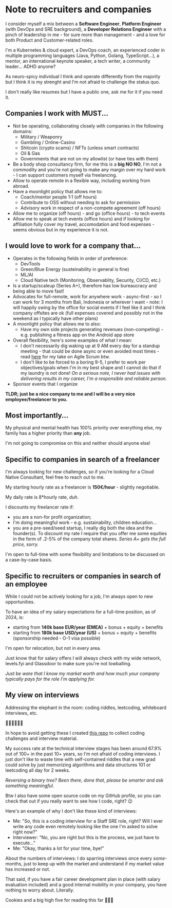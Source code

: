 # Note to recruiters and companies

I consider myself a mix between a **Software Engineer**, **Platform Engineer** (with DevOps and SRE background), a **Developer Relations Engineer** with a pinch of leadership in me - for sure more than management - and a love for both Product and Customer-related roles.

I'm a Kubernetes & cloud expert, a DevOps coach, an experienced coder in multiple programming languages (Java, Python, Golang, TypeScript...), a mentor, an international keynote speaker, a tech writer, a community leader... ADHD anyone?

As neuro-spicy individual I think and operate differently from the majority but I think it is my strenght and I'm not afraid to challenge the status quo.

I don't really like resumes but I have a public one, ask me for it if you need it.

## Companies I work with MUST... 

- Not be operating, collaborating closely with companies in the following domains:
  - Military / Weaponry
  - Gambling / Online-Casino
  - Shitcoin (crypto scams) / NFTs (unless smart contracts)
  - Oil & Gas
  - Governments that are not on my allowlist (or have ties with them) 
- Be a body shop consultancy firm, for me this is a **big NO NO**, I'm not a commodity and you're not going to make any margin over my hard work - I can support customers myself via freelancing.
- Allow to operate remote in a flexible way, including working from abroad.
- Have a moonlight policy that allows me to:
  - Coach/mentor people 1:1 (off hours)
  - Contribute to OSS without needing to ask for permission
  - Advisory work in respect of a non-compete agreement (off hours)
- Allow me to organize (off hours) - and go (office hours) - to tech events
- Allow me to speak at tech events (office hours) and if looking for affiliation fully cover my travel, accomodation and food expenses - seems obvious but in my experience it is not.

## I would love to work for a company that...

- Operates in the following fields in order of preference:
  - DevTools
  - Green/Blue Energy (susteinability in general is fine)
  - ML/AI
  - Cloud Native tech (Monitoring, Observablity, Security, CI/CD, etc.)
- Is a startup/scaleup (Series A+), therefore has low bureaucracy and being able to move fast!
- Advocates for full-remote, work for anywhere work - async-first - so I can work for 3 months from Bali, Indonesia or wherever I want - note:  I will happily swing by the office for social events if I feel like it and I think company offsites are ok (full expenses covered and possibly not in the weekend as I typically have other plans)
-  A moonlight policy that allows me to also:
   - Have my own side projects generating revenues (non-competing) - e.g. publishing a fitness app on the Android app store
- Overall flexibility, here's some examples of what I mean:
  - I don't necessarily dig waking up at 9 AM every day for a standup meeting - that could be done async or even avoided most times - read [here](https://blog.mb-consulting.dev/scrum-sucks-9960011fc5cf) for my take on Agile Scrum btw.
  - I don't like to be forced to a boring 9-5, I prefer to work per objectives/goals when I'm in my best shape and I cannot do that if my laundry is not done! _On a serious note, I never had issues with delivering results in my career, I'm a responsible and reliable person._
- Sponsor events that I organize

**TLDR; just be a nice company to me and I will be a very nice employee/freelancer to you.**

## Most importantly...

My physical and mental health has 100% priority over everything else, my family has a higher priority than **any** job. 

I'm not going to compromise on this and neither should anyone else!

## Specific to companies in search of a freelancer

I'm always looking for new challenges, so if you're looking for a Cloud Native Consultant, feel free to reach out to me.

My starting hourly rate as a freelancer is **150€/hour** - slightly negotiable.

My daily rate is 8*hourly rate, _duh_.

I discounts my freelancer rate if: 
  - you are a non-for profit organization;
  - I'm doing meaningful work - e.g. sustainability, children education...
  - you are a pre-seed/seed startup, I really dig both the idea and the founder(s). To discount my rate I require that you offer me some equities in the form of .2-5% of the company total shares. _Series A+ gets the full price, sorry._

I'm open to full-time with some flexibility and limitations to be discussed on a case-by-case basis.

## Specific to recruiters or companies in search of an employee

While I could not be actively looking for a job, I'm always open to new opportunities.

To have an idea of my salary expectations for a full-time position, as of 2024, is:
- starting from **140k base EUR/year (EMEA)** + bonus + equity + benefits
- starting from **180k base USD/year (US)** + bonus + equity + benefits (sponsorship needed - O-1 visa possible)

I'm open for relocation, but not in every area.

Just know that for salary offers I will always check with my wide network, levels.fyi and Glassdoor to make sure you're not lowballing.

_Just be ware that I know my market worth and how much your company typically pays for the role I'm applying for._

## My view on interviews

Addressing the elephant in the room: coding riddles, leetcoding, whiteboard interviews, etc. 

🚩🚩🚩🚩🚩🚩

In hope to avoid getting these I created [this repo](https://github.com/mbianchidev/engineering-interviews) to collect coding challenges and interview material. 

My success rate at the technical interview stages has been around 67.9% out of 100+ in the past 10+ years, so I'm not afraid of coding interviews. I just don't like to waste time with self-contained riddles that a new grad could solve by just memorizing algorithms and data structures 101 or leetcoding all day for 2 weeks. 

_Reversing a binary tree? Been there, done that, please be smarter and ask something meaningful._

Btw I also have some open source code on my GitHub profile, so you can check that out if you really want to see how I code, right? 😉

Here's an example of why I don't like these kind of interviews:

- Me: "So, this is a coding interview for a Staff SRE role, right? Will I ever write any code even remotely looking like the one I'm asked to solve right now?"
- Interviewer: "No, you are right but this is the process, we just have to execute..."
- Me: "Okay, thanks a lot for your time, bye!"

About the numbers of interviews: I do sparring interviews once every _some_-months, just to keep up with the market and understand if my market value has increased or not.

That said, if you have a fair career development plan in place (with salary evaluation included) and a good internal mobility in your company, you have nothing to worry about. Literally.

Cookies and a big high five for reading this far 🍪🍪🍪

